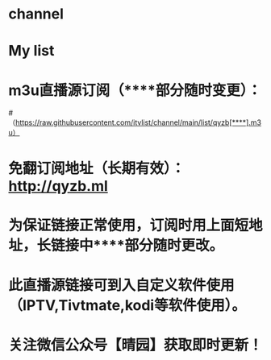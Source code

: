 # channel
# My list
# m3u直播源订阅（****部分随时变更）：
#（https://raw.githubusercontent.com/itvlist/channel/main/list/qyzb[****].m3u）
# 免翻订阅地址（长期有效）：http://qyzb.ml
# 为保证链接正常使用，订阅时用上面短地址，长链接中****部分随时更改。
# 此直播源链接可到入自定义软件使用（IPTV,Tivtmate,kodi等软件使用）。
# 关注微信公众号【晴园】获取即时更新！
